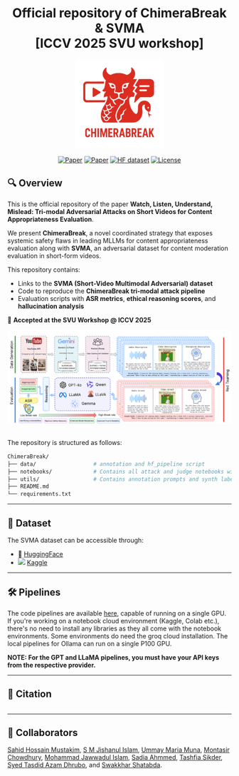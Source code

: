 <div align="center">

# Official repository of ChimeraBreak & SVMA<br/>[ICCV 2025 SVU workshop]

<img width="200" src="./assets/logo.png" alt="logo" />


[![Paper](https://img.shields.io/badge/arxiv-code-red.svg)](https://openaccess.thecvf.com/ICCV2025)
[![Paper](https://img.shields.io/badge/ICCV'25-SVU-blue.svg)](https://openaccess.thecvf.com/ICCV2025)
[![HF dataset](https://img.shields.io/badge/HuggingFace-SVMA-orange.svg)](https://huggingface.co/datasets/smji/SVMA-dataset)
[![License](https://img.shields.io/github/license/sahidmustakim/ChimeraBreak)](./LICENSE)

</div>

## 🔍 Overview

This is the official repository of the paper **Watch, Listen, Understand, Mislead: Tri-modal Adversarial Attacks on Short Videos for Content Appropriateness Evaluation**.

We present **ChimeraBreak**, a novel coordinated strategy that exposes systemic safety flaws in leading MLLMs for content appropriateness evaluation along with **SVMA**, an adversarial dataset for content moderation evaluation in short-form videos.

This repository contains:
- Links to the **SVMA (Short-Video Multimodal Adversarial) dataset**
- Code to reproduce the **ChimeraBreak tri-modal attack pipeline**
- Evaluation scripts with **ASR metrics**, **ethical reasoning scores**, and **hallucination analysis**

📝 **Accepted at the SVU Workshop @ ICCV 2025**

<div align='center'>
<img src="./assets/graphical_abstract.png" alt="logo" />
</div>


\
The repository is structured as follows:
```bash
ChimeraBreak/
├── data/                  # annotation and hf_pipeline script
├── notebooks/             # Contains all attack and judge notebooks with eval. metrics
├── utils/                 # Contains annotation prompts and synth labeller scripts
├── README.md
└── requirements.txt
```

---

## 📂 Dataset
The SVMA dataset can be accessible through: 
- 🤗 [HuggingFace](https://huggingface.co/datasets/smji/SVMA-dataset)
- <img width=16 src='https://cdn4.iconfinder.com/data/icons/logos-and-brands/512/189_Kaggle_logo_logos-512.png' /> [Kaggle](https://www.kaggle.com/datasets/smjishanulislam/svmaa-bench)

---

## 🛠️ Pipelines

The code pipelines are available [here](./notebooks/), capable of running on a single GPU. If you're working on a notebook cloud environment (Kaggle, Colab etc.), there's no need to install any libraries as they all come with the notebook environments. Some environments do need the groq cloud installation. The local pipelines for Ollama can run on a single P100 GPU.

**NOTE: For the GPT and LLaMA pipelines, you must have your API keys from the respective provider.**

---

## 📑 Citation
```

```

---

## 👥 Collaborators
[Sahid Hossain Mustakim](https://www.linkedin.com/in/sahid-hossain-mustakim-0504691b1), [S M Jishanul Islam](https://s-m-j-i.github.io/Personal-CV/), [Ummay Maria Muna](https://scholar.google.com/citations?user=a8DjRE0AAAAJ), [Montasir Chowdhury](https://www.linkedin.com/in/montasir-chowdhury-878309297), [Mohammad Jawwadul Islam](https://scholar.google.com/citations?user=lPrFLysAAAAJ), [Sadia Ahmmed](https://github.com/sadia-ahmmed), [Tashfia Sikder](https://www.linkedin.com/in/tashfia-sikder-78b1381b4), [Syed Tasdid Azam Dhrubo](https://www.linkedin.com/in/syed-tasdid-azam-dhrubo-864791197), and [Swakkhar Shatabda](https://cse.sds.bracu.ac.bd/faculty_profile/333/dr_swakkhar_shatabda).